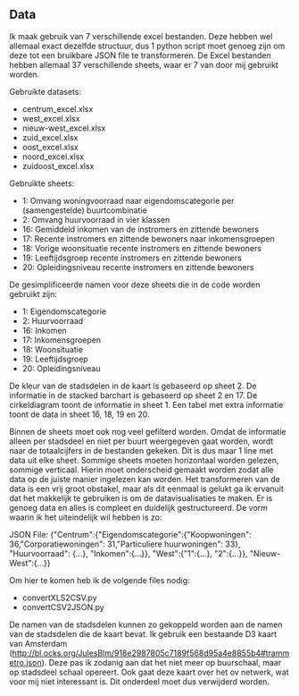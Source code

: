 ## Data
Ik maak gebruik van 7 verschillende excel bestanden. Deze hebben wel allemaal exact dezelfde structuur, dus 1 python script moet genoeg zijn om deze tot een bruikbare JSON file te transformeren. De Excel bestanden hebben allemaal 37 verschillende sheets, waar er 7 van door mij gebruikt worden.

Gebruikte datasets:
- centrum_excel.xlsx
- west_excel.xlsx
- nieuw-west_excel.xlsx
- zuid_excel.xlsx
- oost_excel.xlsx
- noord_excel.xlsx
- zuidoost_excel.xlsx

Gebruikte sheets:
- 1: Omvang woningvoorraad naar eigendomscategorie per (samengestelde) buurtcombinatie
- 2: Omvang huurvoorraad in vier klassen
- 16: Gemiddeld inkomen van de instromers en zittende bewoners
- 17: Recente instromers en zittende bewoners naar inkomensgroepen
- 18: Vorige woonsituatie recente instromers en zittende bewoners
- 19: Leeftijdsgroep recente instromers en zittende bewoners
- 20: Opleidingsniveau recente instromers en zittende bewoners

De gesimplificeerde namen voor deze sheets die in de code worden gebruikt zijn:
- 1: Eigendomscategorie
- 2: Huurvoorraad
- 16: Inkomen
- 17: Inkomensgroepen
- 18: Woonsituatie
- 19: Leeftijdsgroep
- 20: Opleidingsniveau

De kleur van de stadsdelen in de kaart is gebaseerd op sheet 2.
De informatie in de stacked barchart is gebaseerd op sheet 2 en 17.
De cirkeldiagram toont de informatie in sheet 1.
Een tabel met extra informatie toont de data in sheet 16, 18, 19 en 20.

Binnen de sheets moet ook nog veel gefilterd worden. Omdat de informatie alleen per stadsdeel en niet per buurt weergegeven gaat worden, wordt naar de totaalcijfers in de bestanden gekeken. Dit is dus maar 1 line met data uit elke sheet. Sommige sheets moeten horizontaal worden gelezen, sommige verticaal. Hierin moet onderscheid gemaakt worden zodat alle data op de juiste manier ingelezen kan worden. Het transformeren van de data is een vrij groot obstakel, maar als dit eenmaal is gelukt ga ik ervanuit dat het makkelijk te gebruiken is om de datavisualisaties te maken. Er is genoeg data en alles is compleet en duidelijk gestructureerd. De vorm waarin ik het uiteindelijk wil hebben is zo:

JSON File:
{"Centrum":{"Eigendomscategorie":{"Koopwoningen": 36,"Corporatiewoningen": 31,"Particuliere huurwoningen": 33}, "Huurvoorraad": {...}, "Inkomen":{...}}, "West":{"1":{...}, "2":{...}}, "Nieuw-West":{...}}

Om hier te komen heb ik de volgende files nodig:
- convertXLS2CSV.py
- convertCSV2JSON.py

De namen van de stadsdelen kunnen zo gekoppeld worden aan de namen van de stadsdelen die de kaart bevat. Ik gebruik een bestaande D3 kaart van Amsterdam (http://bl.ocks.org/JulesBlm/918e2987805c7189f568d95a4e8855b4#trammetro.json). Deze pas ik zodanig aan dat het niet meer op buurschaal, maar op stadsdeel schaal opereert. Ook gaat deze kaart over het ov netwerk, wat voor mij niet interessant is. Dit onderdeel moet dus verwijderd worden.

